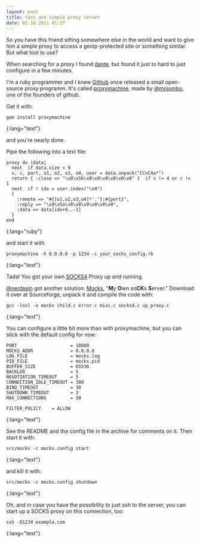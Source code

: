 ```yaml
---
layout: post
title: fast and simple proxy server
date: 02.10.2011 01:27
---
```


So you have this friend sitting somewhere else in the world and want to give him a simple proxy to access a geoip-protected site or something similar.  But what tool to use?

When searching for a proxy I found [dante](http://www.inet.no/dante/), but found it just to hard to just configure in a few minutes.

I'm a ruby programmer and I knew [Github](https://github) once released a small open-source proxy programm.
It's called [proxymachine](https://github.com/mojombo/proxymachine), made by [@mojombo](https://github.com/mojombo/), one of the founders of github.

Get it with:

    gem install proxymachine
{:lang="text"}

and you're nearly done.

Pipe the following into a text file:

    proxy do |data|
      next  if data.size < 9
      v, c, port, o1, o2, o3, o4, user = data.unpack("CCnC4a*")
      return { :close => "\x0\x5b\x0\x0\x0\x0\x0\x0" }  if v != 4 or c != 1
      next  if ! idx = user.index("\x0")
      {
        :remote => "#{[o1,o2,o3,o4]*'.'}:#{port}",
        :reply => "\x0\x5a\x0\x0\x0\x0\x0\x0",
        :data => data[idx+9..-1]
      }
    end
{:lang="ruby"}

and start it with

    proxymachine -h 0.0.0.0 -p 1234 -c your_socks_config.rb
{:lang="text"}

Tada! You got your own [SOCKS4](http://en.wikipedia.org/wiki/SOCKS#SOCKS4) Proxy up and running.

[@nerdsein](https://twitter.com/#!/nerdsein/status/120258441041297409) got another solution: [Mocks](http://sourceforge.net/projects/mocks/), "**M**y **O**wn so**CK**s **S**erver."
Download it over at Sourceforge, unpack it and compile the code with:

    gcc -lnsl -o mocks child.c error.c misc.c socksd.c up_proxy.c
{:lang="text"}

You can configure a little bit more than with proxymachine, but you can stick with the default config for now:


    PORT                    = 10080
    MOCKS_ADDR              = 0.0.0.0
    LOG_FILE                = mocks.log
    PID_FILE                = mocks.pid
    BUFFER_SIZE             = 65536
    BACKLOG                 = 5
    NEGOTIATION_TIMEOUT     = 5
    CONNECTION_IDLE_TIMEOUT = 300
    BIND_TIMEOUT            = 30
    SHUTDOWN_TIMEOUT        = 3
    MAX_CONNECTIONS         = 50

    FILTER_POLICY    = ALLOW
{:lang="text"}

See the README and the config file in the archive for comments on it. Then start it with:

    src/mocks -c mocks.config start
{:lang="text"}

and kill it with:

    src/mocks -c mocks.config shutdown
{:lang="text"}

Oh, and in case you have the possibility to just ssh to the server, you can start up a SOCKS proxy on this connection, too:

    ssh -D1234 example.com
{:lang="text"}
